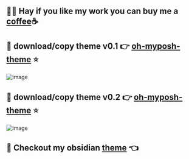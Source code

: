 ## 🙋‍♂️ Hay if you like my work you can buy me a [coffee](https://www.buymeacoffee.com/pushon)☕

## 🐣 download/copy theme v0.1 👉 [oh-myposh-theme](https://github.com/mhimranhossain/pushon-oh-myposh-theme/blob/88a783f6f3a2614876e18f758f1ca22286d9e622/pushon.opm.json) ⭐

![image](https://user-images.githubusercontent.com/50992812/151369611-42641c72-e92b-4474-8c2c-959279ddba95.png)

## 🐣 download/copy theme v0.2 👉 [oh-myposh-theme](https://github.com/mhimranhossain/pushon-oh-myposh-theme/blob/e8c3411111ce004a3250a570d370f9107084ff40/pushon2.opm.json) ⭐

![image](https://user-images.githubusercontent.com/50992812/151379892-7651e22e-8f95-4e74-8969-d290a54b60ec.png)

## 🎨 Checkout my obsidian [theme](https://github.com/mhimranhossain/my-obsidian-theme) 👈
